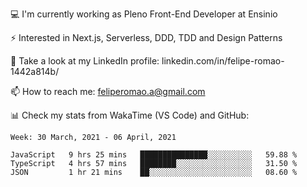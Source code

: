 💻 I'm currently working as Pleno Front-End Developer at Ensinio

⚡ Interested in Next.js, Serverless, DDD, TDD and Design Patterns

👥 Take a look at my LinkedIn profile: linkedin.com/in/felipe-romao-1442a814b/

📫 How to reach me: feliperomao.a@gmail.com

📊 Check my stats from WakaTime (VS Code) and GitHub:

<!--START_SECTION:waka-->
```text
Week: 30 March, 2021 - 06 April, 2021

JavaScript   9 hrs 25 mins   ███████████████░░░░░░░░░░   59.88 % 
TypeScript   4 hrs 57 mins   ████████░░░░░░░░░░░░░░░░░   31.50 % 
JSON         1 hr 21 mins    ██░░░░░░░░░░░░░░░░░░░░░░░   08.60 % 
```
<!--END_SECTION:waka-->

